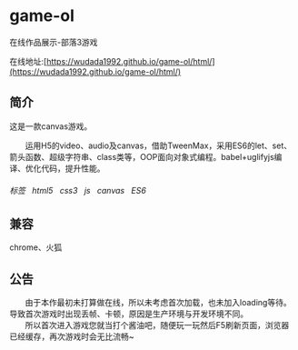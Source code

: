 # game-ol
在线作品展示-部落3游戏  

在线地址:[https://wudada1992.github.io/game-ol/html/](https://wudada1992.github.io/game-ol/html/)

## 简介  
这是一款canvas游戏。  

&#160; &#160; &#160; &#160;运用H5的video、audio及canvas，借助TweenMax，采用ES6的let、set、箭头函数、超级字符串、class类等，OOP面向对象式编程。babel+uglifyjs编译、优化代码，提升性能。
###### 标签    html5   css3   js   canvas   ES6
## 兼容
chrome、火狐
## 公告
&#160; &#160; &#160; &#160;由于本作最初未打算做在线，所以未考虑首次加载，也未加入loading等待。导致首次游戏时出现丢帧、卡顿，原因是生产环境与开发环境不同。   
&#160; &#160; &#160; &#160;所以首次进入游戏您就当打个酱油吧，随便玩一玩然后F5刷新页面，浏览器已经缓存，再次游戏时会无比流畅~

